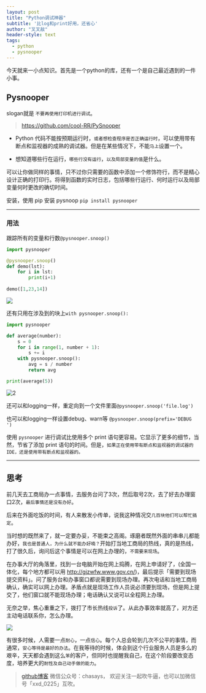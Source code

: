 ```yaml
---
layout: post
title: "Python调试神器"
subtitle: '比log和print好用，还省心'
author: "叉叉敌"
header-style: text
tags:
  - python
  - pysnooper
---
```


今天就来一小点知识。首先是一个python的库，还有一个是自己最近遇到的一件小事。


## Pysnooper

slogan就是 `不要再使用打印机进行调试`。
>https://github.com/cool-RR/PySnooper

- Python 代码不能按预期运行时，`或者想检查程序是否正确运行时`，可以使用带有断点和监视器的成熟的调试器。但是在某些情况下，不能`马上`设置一个。

- 想知道哪些行在运行，`哪些行没有运行`，`以及局部变量的值`是什么。

可以让你做同样的事情，只不过你只需要的函数中添加一个修饰符行，而不是精心设计正确的打印行。将得到函数的实时日志，包括哪些行运行、何时运行以及局部变量何时更改的确切时间。


安装，使用 pip 安装 pysnoop `pip install pysnooper`

----
### 用法

跟踪所有的变量和行数`@pysnooper.snoop()`

```py
import pysnooper

@pysnooper.snoop()
def demo(lst):
    for i in lst:
        print(i+1)
        
demo([1,23,14])
```

![](https://gitee.com/chasays/mdPic/raw/master/uPic/810BBq.png)

还有只用在涉及到的块上`with pysnooper.snoop():`

```py
import pysnooper

def average(number):
    s = 0
    for i in range(1, number + 1):
        s += i
    with pysnooper.snoop():
        avg = s / number
        return avg

print(average(5))
```

![2](https://gitee.com/chasays/mdPic/raw/master/uPic/tKL6FH.png)


还可以和logging一样，重定向到一个文件里面`@pysnooper.snoop('file.log')`

也可以和logging一样设置debug、warn等 `@pysnooper.snoop(prefix='DEBUG ')`

使用 `pysnooper` 进行调试比使用多个 print 语句更容易。它显示了更多的细节，当然，节省了添加 print 语句的时间。但是，`如果正在使用带有断点和监视器的调试器的 IDE，还是使用带有断点和监视器的。`

----
## 思考

前几天去工商局办一点事情，去服务台问了3次，然后取号2次，去了好去办理窗口2次，`最后事情还是没有办好`。

后来在外面吃饭的时间，有人来散发小传单，说我这种情况交`几百块他们可以帮忙搞定`。

当时想的既然来了，就一定要办妥，不能束之高阁。琢磨者既然外面的串串儿都能办好，`我也是普通人，为什么就不能办好喃？`开始打当地工商局的热线，真的是热线，打了很久后，询问后这个事情是可以在网上办理的，`不需要来现场`。

在办事大厅的角落里，找到一台电脑开始在网上捣腾，在网上申请好了，(全国一体化，每个地方都可以用 http://gjzwfw.www.gov.cn/)，最后提示「需要到现场提交资料」。问了服务台和办事窗口都说需要到现场办理。再次电话和当地工商局确认，确实可以网上办理。矛盾点就是现场工作人员说必须要到现场，但是网上提交了，他们窗口就不能现场办理；电话确认又说可以全程网上办理。

无奈之举，焦心重重之下，拨打了市长热线`投诉`了。从此办事效率就高了，对方还主动电话联系你，怎么办理。

![](https://gitee.com/chasays/mdPic/raw/master/uPic/7P3QBj.png)


有很多时候，人需要一点`耐心`，一点`信心`。每个人总会轮到几次不公平的事情，而通常，`安心等待是最好的办法`。在我等待的时候，体会到这个行业服务人员是多么的艰辛，天天都会遇到这么`笨`的客户，但同时也提醒我自己，在这个阶段要改变态度，培养更大的`耐性及自己动手做的能力`。

>[github博客](https://chasays.github.io/)
>微信公众号：chasays， 欢迎关注一起吹牛逼，也可以加微信号「xxd_0225」互吹。
